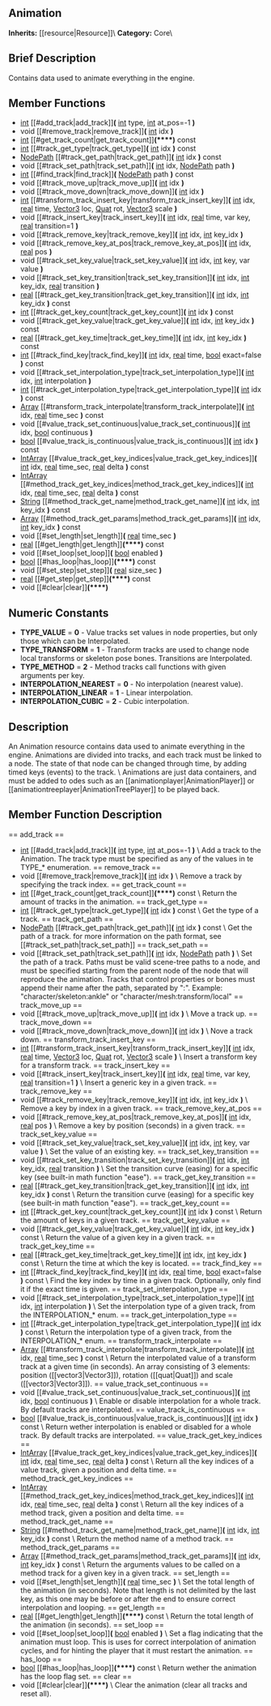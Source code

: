 ##  Animation  
**Inherits:** [[resource|Resource]]\\
**Category:** Core\\
##  Brief Description  
Contains data used to animate everything in the engine.
##  Member Functions 
  * [int](class_int) [[#add_track|add_track]]**(** [int](class_int) type, [int](class_int) at_pos=-1 **)**
  * void [[#remove_track|remove_track]]**(** [int](class_int) idx **)**
  * [int](class_int) [[#get_track_count|get_track_count]]**(****)** const
  * [int](class_int) [[#track_get_type|track_get_type]]**(** [int](class_int) idx **)** const
  * [NodePath](class_nodepath) [[#track_get_path|track_get_path]]**(** [int](class_int) idx **)** const
  * void [[#track_set_path|track_set_path]]**(** [int](class_int) idx, [NodePath](class_nodepath) path **)**
  * [int](class_int) [[#find_track|find_track]]**(** [NodePath](class_nodepath) path **)** const
  * void [[#track_move_up|track_move_up]]**(** [int](class_int) idx **)**
  * void [[#track_move_down|track_move_down]]**(** [int](class_int) idx **)**
  * [int](class_int) [[#transform_track_insert_key|transform_track_insert_key]]**(** [int](class_int) idx, [real](class_real) time, [Vector3](class_vector3) loc, [Quat](class_quat) rot, [Vector3](class_vector3) scale **)**
  * void [[#track_insert_key|track_insert_key]]**(** [int](class_int) idx, [real](class_real) time, var key, [real](class_real) transition=1 **)**
  * void [[#track_remove_key|track_remove_key]]**(** [int](class_int) idx, [int](class_int) key_idx **)**
  * void [[#track_remove_key_at_pos|track_remove_key_at_pos]]**(** [int](class_int) idx, [real](class_real) pos **)**
  * void [[#track_set_key_value|track_set_key_value]]**(** [int](class_int) idx, [int](class_int) key, var value **)**
  * void [[#track_set_key_transition|track_set_key_transition]]**(** [int](class_int) idx, [int](class_int) key_idx, [real](class_real) transition **)**
  * [real](class_real) [[#track_get_key_transition|track_get_key_transition]]**(** [int](class_int) idx, [int](class_int) key_idx **)** const
  * [int](class_int) [[#track_get_key_count|track_get_key_count]]**(** [int](class_int) idx **)** const
  * void [[#track_get_key_value|track_get_key_value]]**(** [int](class_int) idx, [int](class_int) key_idx **)** const
  * [real](class_real) [[#track_get_key_time|track_get_key_time]]**(** [int](class_int) idx, [int](class_int) key_idx **)** const
  * [int](class_int) [[#track_find_key|track_find_key]]**(** [int](class_int) idx, [real](class_real) time, [bool](class_bool) exact=false **)** const
  * void [[#track_set_interpolation_type|track_set_interpolation_type]]**(** [int](class_int) idx, [int](class_int) interpolation **)**
  * [int](class_int) [[#track_get_interpolation_type|track_get_interpolation_type]]**(** [int](class_int) idx **)** const
  * [Array](class_array) [[#transform_track_interpolate|transform_track_interpolate]]**(** [int](class_int) idx, [real](class_real) time_sec **)** const
  * void [[#value_track_set_continuous|value_track_set_continuous]]**(** [int](class_int) idx, [bool](class_bool) continuous **)**
  * [bool](class_bool) [[#value_track_is_continuous|value_track_is_continuous]]**(** [int](class_int) idx **)** const
  * [IntArray](class_intarray) [[#value_track_get_key_indices|value_track_get_key_indices]]**(** [int](class_int) idx, [real](class_real) time_sec, [real](class_real) delta **)** const
  * [IntArray](class_intarray) [[#method_track_get_key_indices|method_track_get_key_indices]]**(** [int](class_int) idx, [real](class_real) time_sec, [real](class_real) delta **)** const
  * [String](class_string) [[#method_track_get_name|method_track_get_name]]**(** [int](class_int) idx, [int](class_int) key_idx **)** const
  * [Array](class_array) [[#method_track_get_params|method_track_get_params]]**(** [int](class_int) idx, [int](class_int) key_idx **)** const
  * void [[#set_length|set_length]]**(** [real](class_real) time_sec **)**
  * [real](class_real) [[#get_length|get_length]]**(****)** const
  * void [[#set_loop|set_loop]]**(** [bool](class_bool) enabled **)**
  * [bool](class_bool) [[#has_loop|has_loop]]**(****)** const
  * void [[#set_step|set_step]]**(** [real](class_real) size_sec **)**
  * [real](class_real) [[#get_step|get_step]]**(****)** const
  * void [[#clear|clear]]**(****)**
##  Numeric Constants  
  * **TYPE_VALUE** = **0** - Value tracks set values in node properties, but only those which can be Interpolated.
  * **TYPE_TRANSFORM** = **1** - Transform tracks are used to change node local transforms or skeleton pose bones. Transitions are Interpolated.
  * **TYPE_METHOD** = **2** - Method tracks call functions with given arguments per key.
  * **INTERPOLATION_NEAREST** = **0** - No interpolation (nearest value).
  * **INTERPOLATION_LINEAR** = **1** - Linear interpolation.
  * **INTERPOLATION_CUBIC** = **2** - Cubic interpolation.
##  Description  
An Animation resource contains data used to animate everything in the engine. Animations are divided into tracks, and each track must be linked to a node. The state of that node can be changed through time, by adding timed keys (events) to the track. \\
 Animations are just data containers, and must be added to odes such as an [[animationplayer|AnimationPlayer]] or [[animationtreeplayer|AnimationTreePlayer]] to be played back.
##  Member Function Description  
==  add_track  ==
  * [int](class_int) [[#add_track|add_track]]**(** [int](class_int) type, [int](class_int) at_pos=-1 **)**
\\
Add a track to the Animation. The track type must be specified as any of the values in te TYPE_* enumeration.
==  remove_track  ==
  * void [[#remove_track|remove_track]]**(** [int](class_int) idx **)**
\\
Remove a track by specifying the track index.
==  get_track_count  ==
  * [int](class_int) [[#get_track_count|get_track_count]]**(****)** const
\\
Return the amount of tracks in the animation.
==  track_get_type  ==
  * [int](class_int) [[#track_get_type|track_get_type]]**(** [int](class_int) idx **)** const
\\
Get the type of a track.
==  track_get_path  ==
  * [NodePath](class_nodepath) [[#track_get_path|track_get_path]]**(** [int](class_int) idx **)** const
\\
Get the path of a track. for more information on the path format, see [[#track_set_path|track_set_path]]
==  track_set_path  ==
  * void [[#track_set_path|track_set_path]]**(** [int](class_int) idx, [NodePath](class_nodepath) path **)**
\\
Set the path of a track. Paths must be valid scene-tree paths to a node, and must be specified starting from the parent node of the node that will reproduce the animation. Tracks that control properties or bones must append their name after the path, separated by 			":". Example: "character/skeleton:ankle" or "character/mesh:transform/local"
==  track_move_up  ==
  * void [[#track_move_up|track_move_up]]**(** [int](class_int) idx **)**
\\
Move a track up.
==  track_move_down  ==
  * void [[#track_move_down|track_move_down]]**(** [int](class_int) idx **)**
\\
Nove a track down.
==  transform_track_insert_key  ==
  * [int](class_int) [[#transform_track_insert_key|transform_track_insert_key]]**(** [int](class_int) idx, [real](class_real) time, [Vector3](class_vector3) loc, [Quat](class_quat) rot, [Vector3](class_vector3) scale **)**
\\
Insert a transform key for a transform track.
==  track_insert_key  ==
  * void [[#track_insert_key|track_insert_key]]**(** [int](class_int) idx, [real](class_real) time, var key, [real](class_real) transition=1 **)**
\\
Insert a generic key in a given track.
==  track_remove_key  ==
  * void [[#track_remove_key|track_remove_key]]**(** [int](class_int) idx, [int](class_int) key_idx **)**
\\
Remove a key by index in a given track.
==  track_remove_key_at_pos  ==
  * void [[#track_remove_key_at_pos|track_remove_key_at_pos]]**(** [int](class_int) idx, [real](class_real) pos **)**
\\
Remove a key by position (seconds) in a given track.
==  track_set_key_value  ==
  * void [[#track_set_key_value|track_set_key_value]]**(** [int](class_int) idx, [int](class_int) key, var value **)**
\\
Set the value of an existing key.
==  track_set_key_transition  ==
  * void [[#track_set_key_transition|track_set_key_transition]]**(** [int](class_int) idx, [int](class_int) key_idx, [real](class_real) transition **)**
\\
Set the transition curve (easing) for a specific key (see built-in
			math function "ease").
==  track_get_key_transition  ==
  * [real](class_real) [[#track_get_key_transition|track_get_key_transition]]**(** [int](class_int) idx, [int](class_int) key_idx **)** const
\\
Return the transition curve (easing) for a specific key (see built-in
			math function "ease").
==  track_get_key_count  ==
  * [int](class_int) [[#track_get_key_count|track_get_key_count]]**(** [int](class_int) idx **)** const
\\
Return the amount of keys in a given track.
==  track_get_key_value  ==
  * void [[#track_get_key_value|track_get_key_value]]**(** [int](class_int) idx, [int](class_int) key_idx **)** const
\\
Return the value of a given key in a given track.
==  track_get_key_time  ==
  * [real](class_real) [[#track_get_key_time|track_get_key_time]]**(** [int](class_int) idx, [int](class_int) key_idx **)** const
\\
Return the time at which the key is located.
==  track_find_key  ==
  * [int](class_int) [[#track_find_key|track_find_key]]**(** [int](class_int) idx, [real](class_real) time, [bool](class_bool) exact=false **)** const
\\
Find the key index by time in a given track. Optionally, only find it if the exact time is given.
==  track_set_interpolation_type  ==
  * void [[#track_set_interpolation_type|track_set_interpolation_type]]**(** [int](class_int) idx, [int](class_int) interpolation **)**
\\
Set the interpolation type of a given track, from the INTERPOLATION_* enum.
==  track_get_interpolation_type  ==
  * [int](class_int) [[#track_get_interpolation_type|track_get_interpolation_type]]**(** [int](class_int) idx **)** const
\\
Return the interpolation type of a given track, from the INTERPOLATION_* enum.
==  transform_track_interpolate  ==
  * [Array](class_array) [[#transform_track_interpolate|transform_track_interpolate]]**(** [int](class_int) idx, [real](class_real) time_sec **)** const
\\
Return the interpolated value of a transform track at a given time (in seconds). An array consisting of 3 elements: position ([[vector3|Vector3]]), rotation ([[quat|Quat]]) and scale ([[vector3|Vector3]]).
==  value_track_set_continuous  ==
  * void [[#value_track_set_continuous|value_track_set_continuous]]**(** [int](class_int) idx, [bool](class_bool) continuous **)**
\\
Enable or disable interpolation for a whole track. By default tracks are interpolated.
==  value_track_is_continuous  ==
  * [bool](class_bool) [[#value_track_is_continuous|value_track_is_continuous]]**(** [int](class_int) idx **)** const
\\
Return wether interpolation is enabled or disabled for a whole track. By default tracks are interpolated.
==  value_track_get_key_indices  ==
  * [IntArray](class_intarray) [[#value_track_get_key_indices|value_track_get_key_indices]]**(** [int](class_int) idx, [real](class_real) time_sec, [real](class_real) delta **)** const
\\
Return all the key indices of a value track, given a position and delta time.
==  method_track_get_key_indices  ==
  * [IntArray](class_intarray) [[#method_track_get_key_indices|method_track_get_key_indices]]**(** [int](class_int) idx, [real](class_real) time_sec, [real](class_real) delta **)** const
\\
Return all the key indices of a method track, given a position and delta time.
==  method_track_get_name  ==
  * [String](class_string) [[#method_track_get_name|method_track_get_name]]**(** [int](class_int) idx, [int](class_int) key_idx **)** const
\\
Return the method name of a method track.
==  method_track_get_params  ==
  * [Array](class_array) [[#method_track_get_params|method_track_get_params]]**(** [int](class_int) idx, [int](class_int) key_idx **)** const
\\
Return the arguments values to be called on a method track for a given key in a given track.
==  set_length  ==
  * void [[#set_length|set_length]]**(** [real](class_real) time_sec **)**
\\
Set the total length of the animation (in seconds). Note that length is not delimited by the last key, as this one may be before or after the end to ensure correct interpolation and looping.
==  get_length  ==
  * [real](class_real) [[#get_length|get_length]]**(****)** const
\\
Return the total length of the animation (in seconds).
==  set_loop  ==
  * void [[#set_loop|set_loop]]**(** [bool](class_bool) enabled **)**
\\
Set a flag indicating that the animation must loop. This is uses for correct interpolation of animation cycles, and for hinting the player that it must restart the animation.
==  has_loop  ==
  * [bool](class_bool) [[#has_loop|has_loop]]**(****)** const
\\
Return wether the animation has the loop flag set.
==  clear  ==
  * void [[#clear|clear]]**(****)**
\\
Clear the animation (clear all tracks and reset all).
